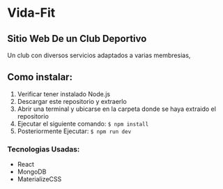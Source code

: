# Vida-Fit 

## Sitio Web De un Club Deportivo
Un club con diversos servicios adaptados a varias membresias, 

## Como instalar:
1. Verificar tener instalado Node.js 
2. Descargar este repositorio y extraerlo
3. Abrir una terminal y ubicarse en la carpeta donde se haya extraido el repositorio
4. Ejecutar el siguiente comando:
    `$ npm install`
5. Posteriormente Ejecutar:
    `$ npm run dev`

### Tecnologias Usadas:

* React
* MongoDB
* MaterializeCSS